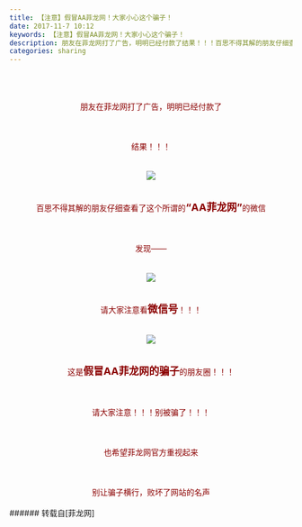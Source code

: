 ```yaml
---
title: 【注意】假冒AA菲龙网！大家小心这个骗子！
date: 2017-11-7 10:12
keywords: 【注意】假冒AA菲龙网！大家小心这个骗子！
description: 朋友在菲龙网打了广告，明明已经付款了结果！！！百思不得其解的朋友仔细查看了这个所谓的“AA菲龙网”的微信发现——请大家注意看微信号！！！这是假冒AA菲龙网的骗子的朋友圈！！！请大家注意！！！别被骗了！！！也希望菲龙网官方重视起来别让骗子横行，败坏了网站的名声
categories: sharing
---
```

<td class="t_f" id="postmessage_966134">

<br/>
<font color="#8b0000"><br/>
</font><br/>
<div align="center"><font color="#8b0000">朋友在菲龙网打了广告，明明已经付款了</font></div><br/>
<div align="center"><font color="#8b0000"><br/>
</font></div><br/>
<div align="center"><font color="#8b0000">结果！！！</font></div><br/>
<br/>
<div align="center">

<img aid="669225" data-cf-modified-c53cb7eef697974b82ec9630-="" file="data/attachment/forum/201711/07/100730w8bmp778nv7h8fff.jpg.thumb.jpg" id="aimg_669225" inpost="1" onclick="" onmouseover="" src="http://www.flw.ph/data/attachment/forum/201711/07/100730w8bmp778nv7h8fff.jpg" style="cursor:pointer" zoomfile="data/attachment/forum/201711/07/100730w8bmp778nv7h8fff.jpg"/>


</div><br/>
<br/>
<div align="center"><font color="#8b0000">百思不得其解的朋友仔细查看了这个所谓的<strong><font size="4">“AA菲龙网”</font></strong>的微信</font></div><br/>
<div align="center"><font color="#8b0000"><br/>
</font></div><br/>
<div align="center"><font color="#8b0000">发现——</font></div><br/>
<br/>
<div align="center">

<img aid="669226" data-cf-modified-c53cb7eef697974b82ec9630-="" file="data/attachment/forum/201711/07/100838ypppyr66qykpr7p6.png.thumb.jpg" id="aimg_669226" inpost="1" onclick="" onmouseover="" src="http://www.flw.ph/data/attachment/forum/201711/07/100838ypppyr66qykpr7p6.png" style="cursor:pointer" zoomfile="data/attachment/forum/201711/07/100838ypppyr66qykpr7p6.png"/>


</div><br/>
<br/>
<div align="center"><font color="#8b0000">请大家注意看<strong><font size="4">微信号</font></strong>！！！</font></div><br/>
<br/>
<div align="center">

<img aid="669227" data-cf-modified-c53cb7eef697974b82ec9630-="" file="data/attachment/forum/201711/07/100855q2z1hrewu2gu91h8.png.thumb.jpg" id="aimg_669227" inpost="1" onclick="" onmouseover="" src="http://www.flw.ph/data/attachment/forum/201711/07/100855q2z1hrewu2gu91h8.png" style="cursor:pointer" zoomfile="data/attachment/forum/201711/07/100855q2z1hrewu2gu91h8.png"/>


</div><br/>
<br/>
<div align="center"><font color="#8b0000">这是<strong><font size="4">假冒AA菲龙网的骗子</font></strong>的朋友圈！！！</font></div><br/>
<div align="center"><font color="#8b0000"><br/>
</font></div><br/>
<div align="center"><font color="#8b0000">请大家注意！！！别被骗了！！！</font></div><br/>
<div align="center"><font color="#8b0000"><br/>
</font></div><br/>
<div align="center"><font color="#8b0000">也希望菲龙网官方重视起来</font></div><br/>
<div align="center"><font color="#8b0000"><br/>
</font></div><br/>
<div align="center"><font color="#8b0000">别让骗子横行，败坏了网站的名声</font></div><br/>
</td>
###### 转载自[菲龙网]